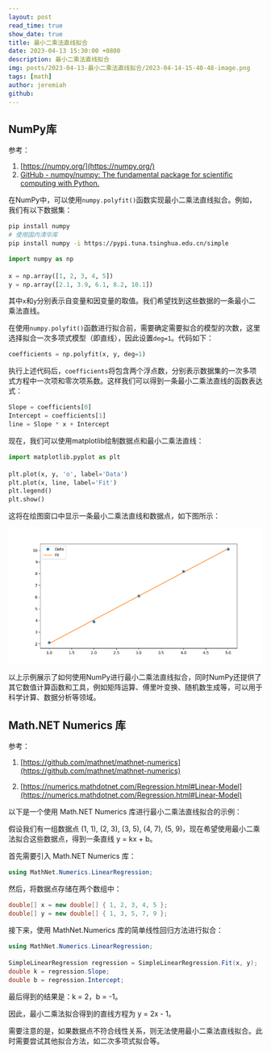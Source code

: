 ```yaml
---
layout: post
read_time: true
show_date: true
title: 最小二乘法直线拟合
date: 2023-04-13 15:30:00 +0800
description: 最小二乘法直线拟合
img: posts/2023-04-13-最小二乘法直线拟合/2023-04-14-15-40-48-image.png
tags: [math]
author: jeremiah
github: 
---
```


## NumPy库

参考：

1. [https://numpy.org/](https://numpy.org/)
2. [GitHub - numpy/numpy: The fundamental package for scientific computing with Python.](https://github.com/numpy/numpy)

在NumPy中，可以使用`numpy.polyfit()`函数实现最小二乘法直线拟合。例如，我们有以下数据集：

```bash
pip install numpy
# 使用国内清华库
pip install numpy -i https://pypi.tuna.tsinghua.edu.cn/simple
```

```python
import numpy as np

x = np.array([1, 2, 3, 4, 5])
y = np.array([2.1, 3.9, 6.1, 8.2, 10.1])
```

其中`x`和`y`分别表示自变量和因变量的取值。我们希望找到这些数据的一条最小二乘法直线。

在使用`numpy.polyfit()`函数进行拟合前，需要确定需要拟合的模型的次数，这里选择拟合一次多项式模型（即直线），因此设置`deg=1`。代码如下：

```python
coefficients = np.polyfit(x, y, deg=1)
```

执行上述代码后，`coefficients`将包含两个浮点数，分别表示数据集的一次多项式方程中一次项和零次项系数。这样我们可以得到一条最小二乘法直线的函数表达式：

```python
Slope = coefficients[0]
Intercept = coefficients[1]
line = Slope * x + Intercept
```

现在，我们可以使用matplotlib绘制数据点和最小二乘法直线：

```python
import matplotlib.pyplot as plt

plt.plot(x, y, 'o', label='Data')
plt.plot(x, line, label='Fit')
plt.legend()
plt.show()
```

这将在绘图窗口中显示一条最小二乘法直线和数据点，如下图所示：

![](../assets/img/posts/2023-04-13-最小二乘法直线拟合/2023-04-14-15-34-56-image.png)

以上示例展示了如何使用NumPy进行最小二乘法直线拟合，同时NumPy还提供了其它数值计算函数和工具，例如矩阵运算、傅里叶变换、随机数生成等，可以用于科学计算、数据分析等领域。

## Math.NET Numerics 库

参考：

1. [https://github.com/mathnet/mathnet-numerics](https://github.com/mathnet/mathnet-numerics)

2. [https://numerics.mathdotnet.com/Regression.html#Linear-Model](https://numerics.mathdotnet.com/Regression.html#Linear-Model)

以下是一个使用 Math.NET Numerics 库进行最小二乘法直线拟合的示例：

假设我们有一组数据点 (1, 1), (2, 3), (3, 5), (4, 7), (5, 9)，现在希望使用最小二乘法拟合这些数据点，得到一条直线 y = kx + b。

首先需要引入 Math.NET Numerics 库：

```csharp
using MathNet.Numerics.LinearRegression;
```

然后，将数据点存储在两个数组中：

```csharp
double[] x = new double[] { 1, 2, 3, 4, 5 };
double[] y = new double[] { 1, 3, 5, 7, 9 };
```

接下来，使用 MathNet.Numerics 库的简单线性回归方法进行拟合：

```csharp
using MathNet.Numerics.LinearRegression;

SimpleLinearRegression regression = SimpleLinearRegression.Fit(x, y);
double k = regression.Slope;
double b = regression.Intercept;
```

最后得到的结果是：k = 2，b = -1。

因此，最小二乘法拟合得到的直线方程为 y = 2x - 1。

需要注意的是，如果数据点不符合线性关系，则无法使用最小二乘法直线拟合。此时需要尝试其他拟合方法，如二次多项式拟合等。